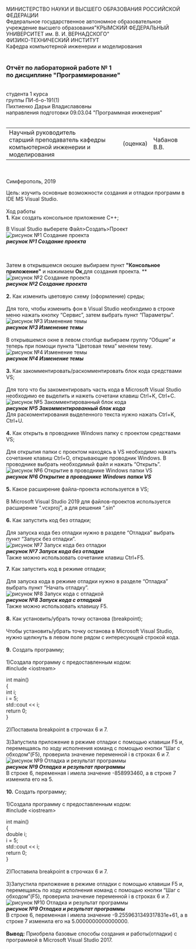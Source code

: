МИНИСТЕРСТВО НАУКИ  И ВЫСШЕГО ОБРАЗОВАНИЯ РОССИЙСКОЙ ФЕДЕРАЦИИ  
Федеральное государственное автономное образовательное учреждение высшего образования"КРЫМСКИЙ ФЕДЕРАЛЬНЫЙ УНИВЕРСИТЕТ им. В. И. ВЕРНАДСКОГО"  
ФИЗИКО-ТЕХНИЧЕСКИЙ ИНСТИТУТ  
Кафедра компьютерной инженерии и моделирования
<br/><br/>

### Отчёт по лабораторной работе № 1<br/> по дисциплине "Программирование"
<br/>
студента 1 курса
<br/>
группы ПИ-б-о-191(1)
<br/>
Пихтиенко Дарьи Владиславовны
<br/>
направления подготовки 09.03.04 "Программная инженерия"  
<br/><br/>


<table>

<tr><td>Научный руководитель<br/> старший преподаватель кафедры<br/> компьютерной инженерии и моделирования</td>

<td>(оценка)</td>

<td>Чабанов В.В.</td>

</tr>

</table>

<br/><br/>
Симферополь, 2019

Цель: изучить основные возможности создания и отладки программ в IDE MS Visual Studio.
<br/><br/>
Ход работы
<br/>**1.** Как создать консольное приложение С++;     
 
 В Visual Studio выберете Файл>Создать>Проект
 ![рисунок №1 Создание проекта](puc1.jpg)<br/> ***рисунок №1 Создание проекта***
 
 <br/><br/>
 Затем в открывшемся окошке выбираем пункт **"Консольное приложение"** и нажимаем **Ок**,для создания проекта.
 ** ![рисунок №2 Создание проекта](puc2.png)<br/> ***рисунок №2 Создание проекта***<br/><br/>
 **2.** Как изменить цветовую схему (оформление) среды;<br/><br/>
 Для того, чтобы изменить фон в Visual Studio необходимо в строке меню нажать кнопку “Сервис”, затем выбрать пункт “Параметры”.
 ![рисунок №3 Изменение темы](puc3.jpg)</br>***рисунок №3 Изменение темы***<br/><br/>
 В открывшемся окне в левом столбце выбираем группу “Общие” и теперь при помощи пункта “Цветовая тема” меняем тему.
 ![рисунок №4 Изменение темы](puc4.jpg)</br>***рисунок №4 Изменение темы***<br/><br/>
 **3.** Как закомментировать/раскомментировать блок кода средствами VS;<br/><br/>
Для того что бы закоментировать часть кода в Microsoft Visual Studio необходимо ее выделить и нажеть сочетани клавиш Ctrl+K, Ctrl+C.<br/>
 ![рисунок №5 Закомментированный блок кода](puc5.jpg)</br>***рисунок №5 Закомментированный блок кода***<br/>
 Для раскоментирования выделенного текста нужно нажать Ctrl+K, Ctrl+U.<br/><br/>
 **4.** Как открыть в проводнике Windows папку с проектом средствами VS;<br/><br/>
 Для открытия папки с проектом находясь в VS необходимо нажать сочетание клавиш Ctrl+O, открывающие проводник Windows. В проводнике 
выбрать необходимый файл и нажать “Открыть”.
![рисунок №6 Открытие в проводнике Windows папки VS](puc6.jpg)</br>***рисунок №6 Открытие в проводнике Windows папки VS***<br/><br/>
 **5.** Какое расширение файла-проекта используется в VS;<br/><br/>
 В Microsoft Visual Studio 2019 для файлов-проектов используется расширение “.vcxproj”, а для решения “.sin”<br/><br/>
 **6.** Как запустить код без отладки;<br/><br/>
 Для запуска кодa без отладки нужно в разделе “Отладка” выбрать пункт “Запуск без отладки”.<br/>
 ![рисунок №7 Запуск кода без отладки](puc7.jpg)</br>***рисунок №7 Запуск кода без отладки***<br/>
 Также можно использовать сочетание клавиш Ctrl+F5.<br/>
 
 **7.** Как запустить код в режиме отладки;<br/><br/>
 Для запуска кодa в режиме отладки нужно в разделе “Отладка” выбрать пункт “Начать отладку”.<br/>
 ![рисунок №8 Запуск кода с отладкой](puc8.jpg)</br>***рисунок №8 Запуск кода с отладкой***<br/>
 Также можно использовать клавишу F5.
<br/><br/>
**8.** Как установить/убрать точку останова (breakpoint);<br/><br/>
Чтобы установить/убрать точку останова в Microsoft Visual Studio, нужно щелкнуть в левом поле рядом с интересующей строкой кода.<br/><br/>
**9.** Создать программу;<br/><br/>
1)Создала программу с предоставленным кодом:<br/>
#include <iоstream> <br/>

int main()<br/>
{<br/>
  int i;<br/>
  i = 5;<br/>
  std::cout << i;<br/>
  return 0;<br/>
}<br/><br/>
2)Поставила breakpoint в строчках 6 и 7.<br/><br/>
3)Запустила приложение в режиме отладки с помощью клавиши F5 и, перемещаясь по ходу исполнения команд с помощью кнопки “Шаг с обходом”(F5), проверила значение переменной i в строках 6 и 7.<br/>
![рисунок №9 Отладка и результат программы](puc9.jpg)</br>***рисунок №9 Отладка и результат программы***<br/>
 В строке 6, переменная i имела значение -858993460, а в строке 7 изменила его на 5.<br/><br/>
 **10.** Создать программу;<br/><br/>
 1)Создала программу с предоставленным кодом:<br/>
 #include <iоstream><br/>

  int main()<br/>
{<br/>
    double i;<br/>
    i = 5;<br/>
    std::cout << i;<br/>
    return 0;<br/>
}<br/><br/>
2)Поставила breakpoint в строчках 6 и 7.<br/><br/>
3)Запустила приложение в режиме отладки с помощью клавиши F5 и, перемещаясь по ходу исполнения команд с помощью кнопки “Шаг с обходом”(F5), проверила значение переменной i в строках 6 и 7.<br/>
![рисунок №10 Отладка и результат программы](puc10.jpg)</br>***рисунок №9 Отладка и результат программы***<br/>
 В строке 6, переменная i имела значение -9.2559631349317831e+61, а в строке 7 изменила его на 5.0000000000000000.<br/><br/>
 **Вывод:** Приобрела базовые способы создания и работы(отладки) с программой в Microsoft Visual Studio 2017.
 
